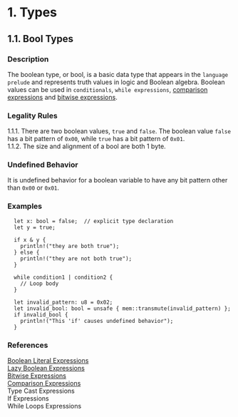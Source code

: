 # 1. Types
## 1.1. Bool Types <a name="bool"></a>
### Description

The boolean type, or bool, is a basic data type that appears in the `language prelude` and represents truth values in logic and Boolean algebra. Boolean values can be used in `conditionals`, `while expressions`, [comparison expressions](../../expressions/operator-expressions/comparison-expressions/comparison-expressions.md#comparison-expressions) and [bitwise expressions](../../expressions/operator-expressions/bitwise-expressions/bitwise-expressions.md#bitwise-expressions).

### Legality Rules
1.1.1. <!-- ee7018f0-eca6-4ec1-b645-ffb98940f3ac --> There are two boolean values, `true` and `false`. The boolean value `false` has a bit pattern of `0x00`, while `true` has a bit pattern of `0x01`.  
1.1.2. <!-- 415bc9ad-19fb-4b7f-9423-8656c289a6ab --> The size and alignment of a bool are both 1 byte. 

### Undefined Behavior
It is undefined behavior for a boolean variable to have any bit pattern other than `0x00` or `0x01`. 

### Examples
```
  let x: bool = false;  // explicit type declaration
  let y = true;
```
```
  if x & y {
    println!("they are both true");
  } else {
    println!("they are not both true");
  }
```
```
  while condition1 | condition2 {
    // Loop body
  }
```
```
  let invalid_pattern: u8 = 0x02;
  let invalid_bool: bool = unsafe { mem::transmute(invalid_pattern) };
  if invalid_bool {
    println!("This 'if' causes undefined behavior");
  } 
```

### References
[Boolean Literal Expressions](../../expressions/boolean-literal-expressions/boolean-literal-expressions.md#boolean-literal) \
[Lazy Boolean Expressions](../../expressions/operator-expressions/lazy-boolean-expressions/lazy-boolean-expressions.md#lazy-boolean-expressions) \
[Bitwise Expressions](../../expressions/operator-expressions/bitwise-expressions/bitwise-expressions.md#bitwise-expressions) \
[Comparison Expressions](../../expressions/operator-expressions/comparison-expressions/comparison-expressions.md#comparison-expressions) \
Type Cast Expressions \
If Expressions \
While Loops Expressions 